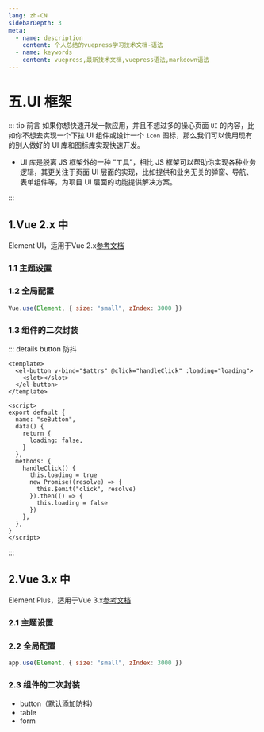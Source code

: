 ```yaml
---
lang: zh-CN
sidebarDepth: 3
meta:
  - name: description
    content: 个人总结的vuepress学习技术文档-语法
  - name: keywords
    content: vuepress,最新技术文档,vuepress语法,markdown语法
---
```


# 五.UI 框架

::: tip 前言
如果你想快速开发一款应用，并且不想过多的操心页面 `UI` 的内容，比如你不想去实现一个下拉 UI 组件或设计一个 `icon` 图标，那么我们可以使用现有的别人做好的 UI 库和图标库实现快速开发。

- UI 库是脱离 JS 框架外的一种 “工具”，相比 JS 框架可以帮助你实现各种业务逻辑，其更关注于页面 UI 层面的实现，比如提供和业务无关的弹窗、导航、表单组件等，为项目 UI 层面的功能提供解决方案。
<!-- - 图标库，就是汇聚了大量图标的仓库，在这样的仓库中我们可以查找并下载我们想要的图标，甚至还可以制定颜色和大小，在项目中使用图标库可以为我们的项目制定统一的图标管理标准，同时一定程度上也可以减少项目图片的数量。 -->

:::

## 1.Vue 2.x 中

Element UI，适用于Vue 2.x[参考文档](http://element-cn.eleme.io/#/zh-CN)

### 1.1 主题设置

### 1.2 全局配置

```js
Vue.use(Element, { size: "small", zIndex: 3000 })
```

### 1.3 组件的二次封装

::: details button 防抖

```vue
<template>
  <el-button v-bind="$attrs" @click="handleClick" :loading="loading">
    <slot></slot>
  </el-button>
</template>

<script>
export default {
  name: "seButton",
  data() {
    return {
      loading: false,
    }
  },
  methods: {
    handleClick() {
      this.loading = true
      new Promise((resolve) => {
        this.$emit("click", resolve)
      }).then(() => {
        this.loading = false
      })
    },
  },
}
</script>
```

:::

## 2.Vue 3.x 中

Element Plus，适用于Vue 3.x[参考文档](https://element-plus.gitee.io/zh-CN/)

### 2.1 主题设置

### 2.2 全局配置

```js
app.use(Element, { size: "small", zIndex: 3000 })
```

### 2.3 组件的二次封装

- button（默认添加防抖）
- table
- form

<!-- ## 3.图标库

对一些碎图我们可以用图标库管理，转换为字体图标，通过样式来控制图片的大小和颜色，比单纯管理图片更加方便。

### 3.1 Iconfont 的使用

- 使用 Iconfont 下载选择的图标，然后将文件夹中的 `iconfont.css`、`iconfont.eot`、`iconfont.svg`、`iconfont.ttf` 和 `iconfont.woff` 文件统一放到 assets 文件夹的 iconfont 中
- 将 iconfont.css 引入到入口文件中

  ```js
  // main.js
  import "./assets/iconfont/iconfont.css"
  ```

- 添加样式名称的方式来进行图标的使用
  ```vue
  <template>
    <div id="app">
      <router-view />
      <tabbar>
        <tabbar-item :link="{ name: 'demo' }">
          <span slot="icon" class="iconfont icon-bulb"></span>
          <span slot="label">Demo</span>
        </tabbar-item>
        <tabbar-item>
          <span slot="icon" class="iconfont icon-experiment"></span>
          <span slot="label">实验室</span>
        </tabbar-item>
        <tabbar-item>
          <span slot="icon" class="iconfont icon-deploymentunit"></span>
          <span slot="label">关于</span>
        </tabbar-item>
      </tabbar>
    </div>
  </template>
  ```

::: tip 其他图标库

- [Font Awesome](https://fontawesome.com)：世界上最受欢迎且最易于使用的图标集
- [Ionicons](https://ionicons.com/) ：精美的开源图标库，可以用于 Web，iOS，Android 和桌面应用程序
- [Themify](https://themify.me/themify-icons)：一套用于网页设计和应用程序的完整图标
  ::: -->
